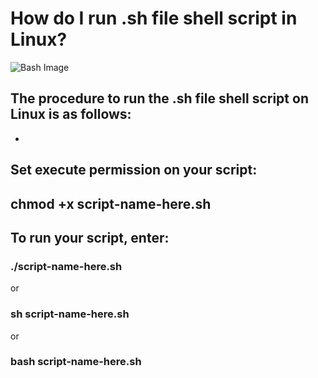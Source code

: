 # How do I run .sh file shell script in Linux?

![Bash Image](https://www.cyberciti.biz/media/new/faq/2007/09/how-do-i-run-.sh-files-on-linux-unix-system.001.jpeg)

## The procedure to run the .sh file shell script on Linux is as follows:

-

## Set execute permission on your script:
## chmod +x script-name-here.sh

## To run your script, enter:
### ./script-name-here.sh
or
### sh script-name-here.sh
or
### bash script-name-here.sh



